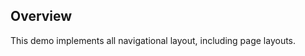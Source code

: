 ## Overview

This demo implements all navigational layout, including page layouts.

<!-- ## Accessibility

| Attribute | Applied To | Outcome |
| -- | -- | -- |
| `role` or `aria` | `pf-d-page-test` |  accessibility notes. |


## Usage

| Class | Applied To | Outcome |
| -- | -- | -- |
| `.class-name-here` | `<tags-here>` |  Outcome and remarks. |
| Example: `.btn` | `<button>` |  Initiates a button. Always use it with a modifier class. | -->
